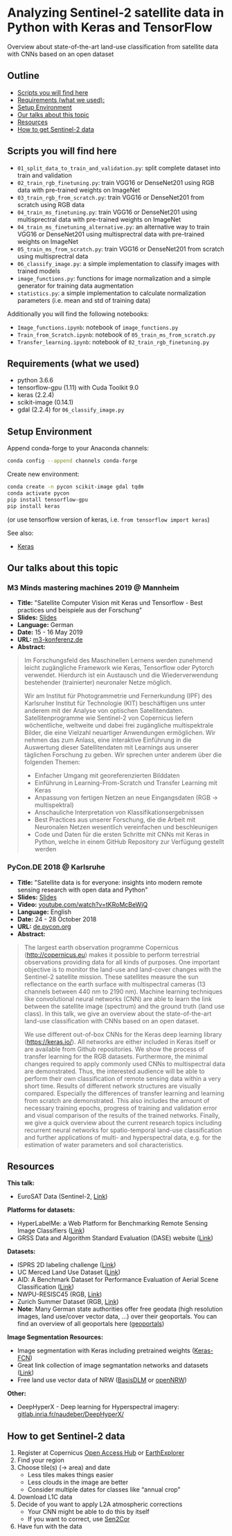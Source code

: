 # Analyzing Sentinel-2 satellite data in Python with Keras and TensorFlow

Overview about state-of-the-art land-use classification from satellite data with CNNs based on an open dataset

## Outline

* [Scripts you will find here](#scripts-you-will-find-here)
* [Requirements (what we used):](#requirements--what-we-used--)
* [Setup Environment](#setup-environment)
* [Our talks about this topic](#our-talks-about-this-topic)
* [Resources](#resources)
* [How to get Sentinel-2 data](#how-to-get-sentinel-2-data)

## Scripts you will find here

* `01_split_data_to_train_and_validation.py`: split complete dataset into train and validation
* `02_train_rgb_finetuning.py`: train VGG16 or DenseNet201 using RGB data with pre-trained weights on ImageNet
* `03_train_rgb_from_scratch.py`: train VGG16 or DenseNet201 from scratch using RGB data
* `04_train_ms_finetuning.py`: train VGG16 or DenseNet201 using multisprectral data with pre-trained weights on ImageNet
* `04_train_ms_finetuning_alternative.py`: an alternative way to train VGG16 or DenseNet201 using multisprectral data with pre-trained weights on ImageNet
* `05_train_ms_from_scratch.py`: train VGG16 or DenseNet201 from scratch using multisprectral data
* `06_classify_image.py`: a simple implementation to classify images with trained models
* `image_functions.py`: functions for image normalization and a simple generator for training data augmentation
* `statistics.py`: a simple implementation to calculate normalization parameters (i.e. mean and std of training data)

Additionally you will find the following notebooks:

* `Image_functions.ipynb`: notebook of `image_functions.py`
* `Train_from_Scratch.ipynb`: notebook of `05_train_ms_from_scratch.py`
* `Transfer_learning.ipynb`: notebook of `02_train_rgb_finetuning.py`

## Requirements (what we used)

* python 3.6.6
* tensorflow-gpu (1.11) with Cuda Toolkit 9.0
* keras (2.2.4)
* scikit-image (0.14.1)
* gdal (2.2.4) for `06_classify_image.py`

## Setup Environment

Append conda-forge to your Anaconda channels:

```bash
conda config --append channels conda-forge
```

Create new environment:

```bash
conda create -n pycon scikit-image gdal tqdm
conda activate pycon
pip install tensorflow-gpu
pip install keras
```

(or use tensorflow version of keras, i.e. `from tensorflow import keras`)

See also:

* [Keras](https://keras.io/)

## Our talks about this topic

### M3 Minds mastering machines 2019 @ Mannheim

* **Title:** "Satellite Computer Vision mit Keras und Tensorflow - Best practices und beispiele aus der Forschung"
* **Slides:** [Slides](slides/M3-2019_RieseLeitloff_SatelliteCV.pdf)
* **Language:** German
* **Date:** 15 - 16 May 2019
* **URL:** [m3-konferenz.de](https://www.m3-konferenz.de)
* **Abstract:**

> Im Forschungsfeld des Maschinellen Lernens werden zunehmend leicht zugängliche Framework wie Keras, Tensorflow oder Pytorch verwendet. Hierdurch ist ein Austausch und die Wiederverwendung bestehender (trainierter) neuronaler Netze möglich.
>
> Wir am Institut für Photogrammetrie und Fernerkundung (IPF) des Karlsruher Institut für Technologie (KIT) beschäftigen uns unter anderem mit der Analyse von optischen Satellitendaten. Satellitenprogramme wie Sentinel-2 von Copernicus liefern wöchentliche, weltweite und dabei frei zugängliche multispektrale Bilder, die eine Vielzahl neuartiger Anwendungen ermöglichen. Wir nehmen das zum Anlass, eine interaktive Einführung in die Auswertung dieser Satellitendaten mit Learnings aus unserer täglichen Forschung zu geben. Wir sprechen unter anderem über die folgenden Themen:
>
> * Einfacher Umgang mit georeferenzierten Bilddaten
> * Einführung in Learning-From-Scratch und Transfer Learning mit Keras
> * Anpassung von fertigen Netzen an neue Eingangsdaten (RGB → multispektral)
> * Anschauliche Interpretation von Klassifikationsergebnissen
> * Best Practices aus unserer Forschung, die die Arbeit mit Neuronalen Netzen wesentlich vereinfachen und beschleunigen
> * Code und Daten für die ersten Schritte mit CNNs mit Keras in Python, welche in einem GitHub Repository zur Verfügung gestellt werden

### PyCon.DE 2018 @ Karlsruhe

* **Title:** "Satellite data is for everyone: insights into modern remote sensing research with open data and Python"
* **Slides:** [Slides](slides/PyCon2018_LeitloffRiese_SatelliteData.pdf)
* **Video:** [youtube.com/watch?v=tKRoMcBeWjQ](https://www.youtube.com/watch?v=tKRoMcBeWjQ)
* **Language:** English
* **Date:** 24 - 28 October 2018
* **URL:** [de.pycon.org](https://de.pycon.org)
* **Abstract:**

> The largest earth observation programme Copernicus (http://copernicus.eu) makes it possible to perform terrestrial observations providing data for all kinds of purposes. One important objective is to monitor the land-use and land-cover changes with the Sentinel-2 satellite mission. These satellites measure the sun reflectance on the earth surface with multispectral cameras (13 channels between 440 nm to 2190 nm). Machine learning techniques like convolutional neural networks (CNN) are able to learn the link between the satellite image (spectrum) and the ground truth (land use class). In this talk, we give an overview about the state-of-the-art land-use classification with CNNs based on an open dataset.
>
> We use different out-of-box CNNs for the Keras deep learning library (https://keras.io/). All networks are either included in Keras itself or are available from Github repositories. We show the process of transfer learning for the RGB datasets. Furthermore, the minimal changes required to apply commonly used CNNs to multispectral data are demonstrated. Thus, the interested audience will be able to perform their own classification of remote sensing data within a very short time. Results of different network structures are visually compared. Especially the differences of transfer learning and learning from scratch are demonstrated. This also includes the amount of necessary training epochs, progress of training and validation error and visual comparison of the results of the trained networks. Finally, we give a quick overview about the current research topics including recurrent neural networks for spatio-temporal land-use classification and further applications of multi- and hyperspectral data, e.g. for the estimation of water parameters and soil characteristics.

## Resources

**This talk:**

* EuroSAT Data (Sentinel-2, [Link](http://madm.dfki.de/downloads))

**Platforms for datasets:**

* HyperLabelMe: a Web Platform for Benchmarking Remote Sensing Image Classifiers ([Link](http://hyperlabelme.uv.es/))
* GRSS Data and Algorithm Standard Evaluation (DASE) website ([Link](http://dase.ticinumaerospace.com/))

**Datasets:**

* ISPRS 2D labeling challenge ([Link](http://www2.isprs.org/commissions/comm3/wg4/semantic-labeling.html))
* UC Merced Land Use Dataset ([Link](http://weegee.vision.ucmerced.edu/datasets/landuse.html))
* AID: A Benchmark Dataset for Performance Evaluation of Aerial Scene Classification ([Link](https://captain-whu.github.io/AID/))
* NWPU-RESISC45 (RGB, [Link](http://www.escience.cn/people/JunweiHan/NWPU-RESISC45.html))
* Zurich Summer Dataset (RGB, [Link](https://sites.google.com/site/michelevolpiresearch/data/zurich-dataset))
* **Note**: Many German state authorities offer free geodata (high resolution images, land use/cover vector data, ...) over their geoportals. You can find an overview of all geoportals here ([geoportals](https://www.geoportal.nrw/geoportale-bundeslaender_nachbarstaaten))

**Image Segmentation Resources:**

* Image segmentation with Keras including pretrained weights ([Keras-FCN](https://github.com/aurora95/Keras-FCN))
* Great link collection of image segmantation networks and datasets ([Link](https://github.com/mrgloom/awesome-semantic-segmentation))
* Free land use vector data of NRW ([BasisDLM](https://www.bezreg-koeln.nrw.de/brk_internet/geobasis/landschaftsmodelle/basis_dlm/index.html) or [openNRW](https://open.nrw/en/node/154))

**Other:**

* DeepHyperX - Deep learning for Hyperspectral imagery: [gitlab.inria.fr/naudeber/DeepHyperX/](https://gitlab.inria.fr/naudeber/DeepHyperX/)

## How to get Sentinel-2 data

1. Register at Copernicus [Open Access Hub](https://scihub.copernicus.eu/dhus/#/home) or [EarthExplorer](https://earthexplorer.usgs.gov/)
2. Find your region
3. Choose tile(s) (→ area) and date
    * Less tiles makes things easier
    * Less clouds in the image are better
    * Consider multiple dates for classes like “annual crop”
4. Download L1C data
5. Decide of you want to apply L2A atmospheric corrections
    * Your CNN might be able to do this by itself
    * If you want to correct, use [Sen2Cor](http://step.esa.int/main/third-party-plugins-2/sen2cor/)
6. Have fun with the data
